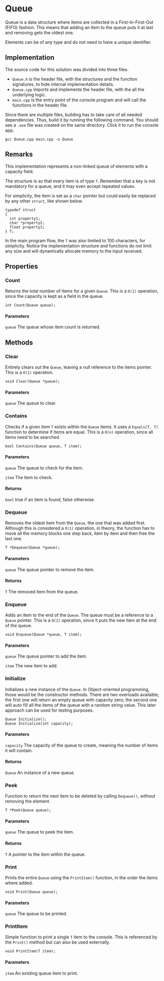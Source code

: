 # Queue

Queue is a data structure where items are collected in a First-In-First-Out (FIFO) fashion.
This means that adding an item to the queue puts it at last and removing gets the oldest one.

Elements can be of any type and do not need to have a unique identifier.

## Implementation

The source code for this solution was divided into three files.
* `Queue.h` is the header file, with the structures and the function signatures, to hide internal implementation details.
* `Queue.cpp` imports and implements the header file, with the all the underlying logic.
* `main.cpp` is the entry point of the console program and will call the functions in the header file.

Since there are multiple files, building has to take care of all needed dependencies.
Thus, build it by running the following command. You should see a `.exe` file was created on the same directory.
Click it to run the console app.

```
gcc Queue.cpp main.cpp -o Queue
```

## Remarks

This implementation represents a non-linked queue of elements with a capacity field.

The structure is so that every item is of type `T`.
Remember that a key is not mandatory for a queue, and it may even accept repeated values.

For simplicity, the item is set as a `char` pointer but could easily be replaced by any other `struct`, like shown below.

```
typedef struct
{
  int property1;
  char *property2;
  float property3;
} T;
```

In the main program flow, the `T` was also limited to 100 characters, for simplicity.
Notice the implementation structure and functions do not limit any size and will dynamically allocate memory to the input received.

## Properties

### Count

Returns the total number of items for a given `Queue`.
This is a `O(1)` operation, since the capacity is kept as a field in the queue.

```
int Count(Queue queue);
```

#### Parameters

`queue`
The queue whose item count is returned.

## Methods

### Clear

Entirely clears out the `Queue`, leaving a null reference to the items pointer.
This is a `O(1)` operation.

```
void Clear(Queue *queue);
```

#### Parameters

`queue`
The queue to clear.

### Contains

Checks if a given item `T` exists within the `Queue` items.
It uses a `Equals(T, T)` function to determine if items are equal.
This is a `O(n)` operation, since all items need to be searched.

```
bool Contains(Queue queue, T item);
```

#### Parameters

`queue`
The queue to check for the item.

`item`
The item to check.

#### Returns
`bool` true if an item is found, false otherwise.

### Dequeue

Removes the oldest item from the `Queue`, the one that was added first.
Although this is considered a `O(1)` operation, in theory, the function has to move all the memory blocks one step back, item by item and then free the last one.

```
T *Dequeue(Queue *queue);
```

#### Parameters

`queue`
The queue pointer to remove the item.

#### Returns
`T` The removed item from the queue.

### Enqueue

Adds an item to the end of the `Queue`. The queue must be a reference to a `Queue` pointer.
This is a `O(1)` operation, since it puts the new item at the end of the queue.

```
void Enqueue(Queue *queue, T item);
```

#### Parameters

`queue`
The queue pointer to add the item.

`item`
The new item to add.

### Initialize

Initializes a new instance of the `Queue`.
In Object-oriented programming, those would be the constructor methods.
There are two overloads available; the first one will return an empty queue with capacity zero; the second one will auto fill all the items of the queue with a random string value.
This later approach can be used for testing purposes.

```
Queue Initialize();
Queue Initialize(int capacity);
```

#### Parameters

`capacity`
The capacity of the queue to create, meaning the number of items it will contain.

#### Returns
`Queue` An instance of a new queue.

### Peek

Function to return the next item to be deleted by calling `Dequeue()`, without removing the element.

```
T *Peek(Queue queue);
```

#### Parameters

`queue`
The queue to peek the item.

#### Returns
`T` A pointer to the item within the queue.

### Print

Prints the entire `Queue` using the `PrintItem()` function, in the order the items where added.

```
void Print(Queue queue);
```

#### Parameters

`queue`
The queue to be printed.

### PrintItem

Simple function to print a single `T` item to the console.
This is referenced by the `Print()` method but can also be used externally.

```
void PrintItem(T item);
```

#### Parameters

`item`
An existing queue item to print.